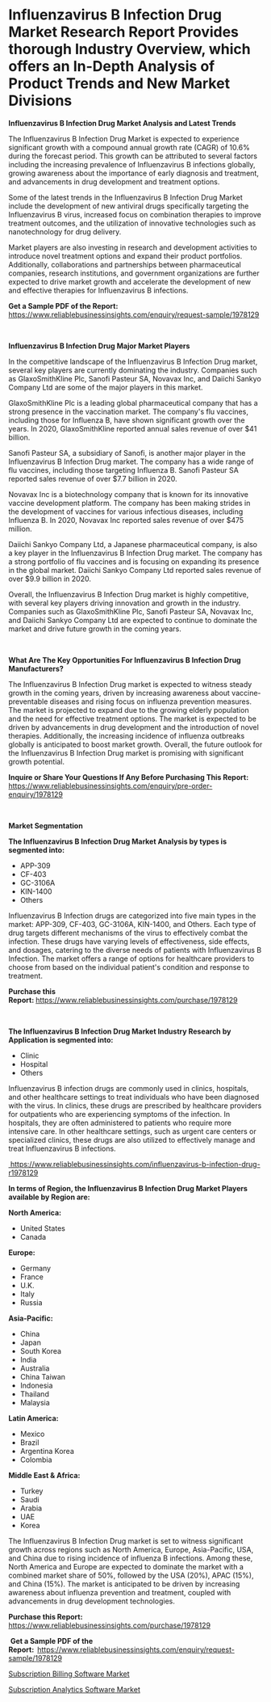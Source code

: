 <p><h1>Influenzavirus B Infection Drug Market Research Report Provides thorough Industry Overview, which offers an In-Depth Analysis of Product Trends and New Market Divisions</h1></p><p><strong>Influenzavirus B Infection Drug Market Analysis and Latest Trends</strong></p>
<p><p>The Influenzavirus B Infection Drug Market is expected to experience significant growth with a compound annual growth rate (CAGR) of 10.6% during the forecast period. This growth can be attributed to several factors including the increasing prevalence of Influenzavirus B infections globally, growing awareness about the importance of early diagnosis and treatment, and advancements in drug development and treatment options.</p><p>Some of the latest trends in the Influenzavirus B Infection Drug Market include the development of new antiviral drugs specifically targeting the Influenzavirus B virus, increased focus on combination therapies to improve treatment outcomes, and the utilization of innovative technologies such as nanotechnology for drug delivery.</p><p>Market players are also investing in research and development activities to introduce novel treatment options and expand their product portfolios. Additionally, collaborations and partnerships between pharmaceutical companies, research institutions, and government organizations are further expected to drive market growth and accelerate the development of new and effective therapies for Influenzavirus B infections.</p></p>
<p><strong>Get a Sample PDF of the Report:&nbsp;</strong> <a href="https://www.reliablebusinessinsights.com/enquiry/request-sample/1978129">https://www.reliablebusinessinsights.com/enquiry/request-sample/1978129</a></p>
<p>&nbsp;</p>
<p><strong>Influenzavirus B Infection Drug Major Market Players</strong></p>
<p><p>In the competitive landscape of the Influenzavirus B Infection Drug market, several key players are currently dominating the industry. Companies such as GlaxoSmithKline Plc, Sanofi Pasteur SA, Novavax Inc, and Daiichi Sankyo Company Ltd are some of the major players in this market.</p><p>GlaxoSmithKline Plc is a leading global pharmaceutical company that has a strong presence in the vaccination market. The company's flu vaccines, including those for Influenza B, have shown significant growth over the years. In 2020, GlaxoSmithKline reported annual sales revenue of over $41 billion.</p><p>Sanofi Pasteur SA, a subsidiary of Sanofi, is another major player in the Influenzavirus B Infection Drug market. The company has a wide range of flu vaccines, including those targeting Influenza B. Sanofi Pasteur SA reported sales revenue of over $7.7 billion in 2020.</p><p>Novavax Inc is a biotechnology company that is known for its innovative vaccine development platform. The company has been making strides in the development of vaccines for various infectious diseases, including Influenza B. In 2020, Novavax Inc reported sales revenue of over $475 million.</p><p>Daiichi Sankyo Company Ltd, a Japanese pharmaceutical company, is also a key player in the Influenzavirus B Infection Drug market. The company has a strong portfolio of flu vaccines and is focusing on expanding its presence in the global market. Daiichi Sankyo Company Ltd reported sales revenue of over $9.9 billion in 2020.</p><p>Overall, the Influenzavirus B Infection Drug market is highly competitive, with several key players driving innovation and growth in the industry. Companies such as GlaxoSmithKline Plc, Sanofi Pasteur SA, Novavax Inc, and Daiichi Sankyo Company Ltd are expected to continue to dominate the market and drive future growth in the coming years.</p></p>
<p>&nbsp;</p>
<p><strong>What Are The Key Opportunities For Influenzavirus B Infection Drug Manufacturers?</strong></p>
<p><p>The Influenzavirus B Infection Drug market is expected to witness steady growth in the coming years, driven by increasing awareness about vaccine-preventable diseases and rising focus on influenza prevention measures. The market is projected to expand due to the growing elderly population and the need for effective treatment options. The market is expected to be driven by advancements in drug development and the introduction of novel therapies. Additionally, the increasing incidence of influenza outbreaks globally is anticipated to boost market growth. Overall, the future outlook for the Influenzavirus B Infection Drug market is promising with significant growth potential.</p></p>
<p><strong>Inquire or Share Your Questions If Any Before Purchasing This Report:</strong> <a href="https://www.reliablebusinessinsights.com/enquiry/pre-order-enquiry/1978129">https://www.reliablebusinessinsights.com/enquiry/pre-order-enquiry/1978129</a></p>
<p>&nbsp;</p>
<p><strong>Market Segmentation</strong></p>
<p><strong>The Influenzavirus B Infection Drug Market Analysis by types is segmented into:</strong></p>
<p><ul><li>APP-309</li><li>CF-403</li><li>GC-3106A</li><li>KIN-1400</li><li>Others</li></ul></p>
<p><p>Influenzavirus B Infection drugs are categorized into five main types in the market: APP-309, CF-403, GC-3106A, KIN-1400, and Others. Each type of drug targets different mechanisms of the virus to effectively combat the infection. These drugs have varying levels of effectiveness, side effects, and dosages, catering to the diverse needs of patients with Influenzavirus B Infection. The market offers a range of options for healthcare providers to choose from based on the individual patient's condition and response to treatment.</p></p>
<p><strong>Purchase this Report:&nbsp;</strong><a href="https://www.reliablebusinessinsights.com/purchase/1978129">https://www.reliablebusinessinsights.com/purchase/1978129</a></p>
<p>&nbsp;</p>
<p><strong>The Influenzavirus B Infection Drug Market Industry Research by Application is segmented into:</strong></p>
<p><ul><li>Clinic</li><li>Hospital</li><li>Others</li></ul></p>
<p><p>Influenzavirus B infection drugs are commonly used in clinics, hospitals, and other healthcare settings to treat individuals who have been diagnosed with the virus. In clinics, these drugs are prescribed by healthcare providers for outpatients who are experiencing symptoms of the infection. In hospitals, they are often administered to patients who require more intensive care. In other healthcare settings, such as urgent care centers or specialized clinics, these drugs are also utilized to effectively manage and treat Influenzavirus B infections.</p></p>
<p><a href="https://www.reliablebusinessinsights.com/influenzavirus-b-infection-drug-r1978129">&nbsp;https://www.reliablebusinessinsights.com/influenzavirus-b-infection-drug-r1978129</a></p>
<p><strong>In terms of Region, the Influenzavirus B Infection Drug Market Players available by Region are:</strong></p>
<p>
    <p> <strong> North America: </strong>
        <ul>
            <li>United States</li>
            <li>Canada</li>
        </ul>
        </p> 
    <p> <strong> Europe: </strong>
        <ul>
            <li>Germany</li>
            <li>France</li>
            <li>U.K.</li>
            <li>Italy</li>
            <li>Russia</li>
        </ul>
        </p> 
    <p> <strong> Asia-Pacific: </strong>
        <ul>
            <li>China</li>
            <li>Japan</li>
            <li>South Korea</li>
            <li>India</li>
            <li>Australia</li>
            <li>China Taiwan</li>
            <li>Indonesia</li>
            <li>Thailand</li>
            <li>Malaysia</li>
        </ul>
        </p> 
    <p> <strong> Latin America: </strong>
        <ul>
            <li>Mexico</li>
            <li>Brazil</li>
            <li>Argentina Korea</li>
            <li>Colombia</li>
        </ul>
        </p> 
    <p> <strong> Middle East & Africa: </strong>
        <ul>
            <li>Turkey</li>
            <li>Saudi</li>
            <li>Arabia</li>
            <li>UAE</li>
            <li>Korea</li>
        </ul>
    </p>
    </p>
<p><p>The Influenzavirus B Infection Drug market is set to witness significant growth across regions such as North America, Europe, Asia-Pacific, USA, and China due to rising incidence of influenza B infections. Among these, North America and Europe are expected to dominate the market with a combined market share of 50%, followed by the USA (20%), APAC (15%), and China (15%). The market is anticipated to be driven by increasing awareness about influenza prevention and treatment, coupled with advancements in drug development technologies.</p></p>
<p><strong>Purchase this Report: </strong><a href="https://www.reliablebusinessinsights.com/purchase/1978129">https://www.reliablebusinessinsights.com/purchase/1978129</a></p>
<p>&nbsp;<strong>Get a Sample PDF of the Report:&nbsp;&nbsp;</strong><a href="https://www.reliablebusinessinsights.com/enquiry/request-sample/1978129">https://www.reliablebusinessinsights.com/enquiry/request-sample/1978129</a></p>
<p><strong></strong></p>
<p><p><a href="https://github.com/WillieWoodard/Market-Research-Report-List-5/blob/main/subscription-billing-software-market.md">Subscription Billing Software Market</a></p><p><a href="https://github.com/mabenkhyari11/Market-Research-Report-List-1/blob/main/subscription-analytics-software-market.md">Subscription Analytics Software Market</a></p></p>
